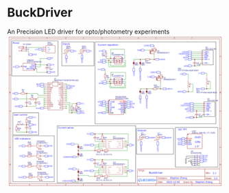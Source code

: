 # BuckDriver
 An Precision LED driver for opto/photometry experiments
![Schematics](https://github.com/xzhang03/BuckDriver/blob/main/v2.1/Schematic_BuckDriver_2023-07-27.png)
